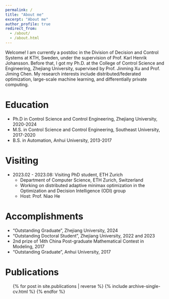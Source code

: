 ```yaml
---
permalink: /
title: "About me"
excerpt: "About me"
author_profile: true
redirect_from: 
  - /about/
  - /about.html
---
```


Welcome! I am currently a postdoc in the Division of Decision and Control Systems at KTH, Sweden, under the supervision of Prof. Karl Henrik Johansson. Before that, I got my Ph.D. at the College of Control Science and Engineering, Zhejiang University, supervised by Prof. Jinming Xu and Prof. Jiming Chen. My research interests include distributed/federated optimization, large-scale machine learning, and differentially private computing.

Education
======
* Ph.D in Control Science and Control Engineering, Zhejiang University, 2020-2024
* M.S. in Control Science and Control Engineering, Southeast University, 2017-2020
* B.S. in Automation, Anhui University, 2013-2017

Visiting
======
* 2023.02 - 2023.08:  Visiting PhD student, ETH Zurich
  * Department of Computer Science, ETH Zurich, Switzerland
  * Working on distributed adaptive minimax optimization in the Optimization and Decision Intelligence (ODI) group
  * Host: Prof. Niao He

Accomplishments
======
* “Outstanding Graduate”, Zhejiang University, 2024
* “Outstanding Doctoral Student”, Zhejiang University, 2022 and 2023
* 2nd prize of 14th China Post-graduate Mathematical Contest in Modeling, 2017
* “Outstanding Graduate”, Anhui University, 2017

Publications
======
  <ul>
  {% for post in site.publications | reverse %}
    {% include archive-single-cv.html %}
  {% endfor %}
</ul>


